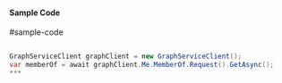 #### Sample Code
#sample-code 

```C#

GraphServiceClient graphClient = new GraphServiceClient();
var memberOf = await graphClient.Me.MemberOf.Request().GetAsync();
*** 

```